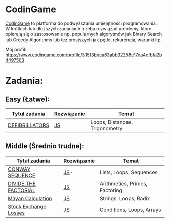 # CodinGame 
[CodinGame](https://www.codingame.com/home) to platforma do podwyższania umiejętności programowania.  
W krótkich lub dłuższych zadaniach trzeba rozwiązać problemy, które opierają się o zastosowanie np. popularnych algorytmów jak Binary Search lub Greedy Algorithms lub też prostszych jak pętle, rekurencja, warunki itp.

Mój profil: https://www.codingame.com/profile/315f3bbca63abb32258e17da4efbfa2b4497563

# Zadania:

## Easy (Łatwe): 
| Tytuł zadania          | Rozwiązanie                                                                           | Temat                          |
| -------------- | ------------------------------------------------------------------------------------- | ------------------------------ |
| [DEFIBRILLATORS](https://www.codingame.com/training/easy/defibrillators) | [JS](https://github.com/capo1/codinggames/blob/master/easy/js/easy-defibrillators.js) | Loops, Distances, Trigonometry |

## Middle (Średnio trudne): 
| Tytuł zadania          | Rozwiązanie                                                                           | Temat                          |
| -------------- | ------------------------------------------------------------------------------------- | ------------------------------ |
| [CONWAY SEQUENCE](https://www.codingame.com/training/medium/conway-sequence) | [JS](https://github.com/capo1/codinggames/blob/master/medium/js/medium-conaway-sequence.js) &middot; | Lists, Loops, Sequences |
|[DIVIDE THE FACTORIAL](https://www.codingame.com/training/medium/divide-the-factorial)|[JS](https://github.com/capo1/codinggames/blob/master/medium/js/medium-divide-the-factorial.js)|Arithmetics, Primes, Factoring|
|[Mayan Calculation](https://www.codingame.com/training/medium/mayan-calculation)|[JS](https://github.com/capo1/codinggames/blob/master/medium/js/medium-mayan-calculation.js)|Strings, Loops, Radix|
|[Stock Exchange Losses](https://www.codingame.com/training/medium/stock-exchange-losses)|[JS](https://github.com/capo1/codinggames/blob/master/medium/js/medium-stock-exchange-losses.js)|Conditions, Loops, Arrays|


